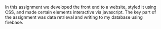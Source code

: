 In this assignment we developed the front end to a website, styled it using CSS, and made certain elements interactive via javascript. The key part of the assignment was data retrieval and writing to my database using firebase.

